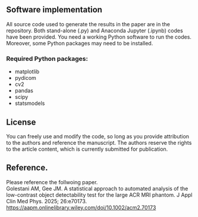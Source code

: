 ## Software implementation

All source code used to generate the results in the paper are in the repository. Both stand-alone (.py) and Anaconda Jupyter (.ipynb) codes have been provided.  You need a working Python software to run the codes. Moreover, some Python packages may need to be installed.
### Required Python packages:  
* matplotlib  
* pydicom  
* cv2  
* pandas  
* scipy  
* statsmodels

## License

You can freely use and modify the code, so long as you provide attribution to the authors and reference the manuscript.
The authors reserve the rights to the article content, which is currently submitted for publication.

## Reference.

Please reference the follwoing paper.  
Golestani AM, Gee JM. A statistical approach to automated analysis of the low-contrast object detectability test for the large ACR MRI phantom. J Appl Clin Med Phys. 2025; 26:e70173.  
https://aapm.onlinelibrary.wiley.com/doi/10.1002/acm2.70173
